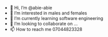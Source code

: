 - 👋 Hi, I’m @abie-abie
- 👀 I’m interested in males and females
- 🌱 I’m currently learning software engineering
- 💞️ I’m looking to collaborate on ...
- 📫 How to reach me 07044823328

<!---
abie-abie/abie-abie is a ✨ special ✨ repository because its `README.md` (this file) appears on your GitHub profile.
You can click the Preview link to take a look at your changes.
--->
